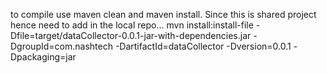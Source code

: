 to compile use maven clean and maven install.
Since this is shared project hence need to add in the local repo...
mvn install:install-file -Dfile=target/dataCollector-0.0.1-jar-with-dependencies.jar -DgroupId=com.nashtech -DartifactId=dataCollector -Dversion=0.0.1 -Dpackaging=jar
